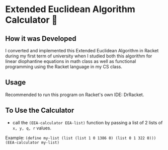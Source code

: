 # Extended Euclidean Algorithm Calculator 🧮

## How it was Developed 
I converted and implemented this Extended Euclidean Algorithm in Racket during my first term of university when I studied both this algorithm for linear diophantine equations in math class as well as functional programming using the Racket language in my CS class.

## Usage 
Recommended to run this program on Racket's own IDE: DrRacket. 

## To Use the Calculator
* call the ```(EEA-calculator EEA-list)``` function by passing a list of 2 lists of `x, y, q, r` values. 

Example: 
```(define my-list (list (list 1 0 1386 0) (list 0 1 322 0)))```
```(EEA-calculator my-list)```

